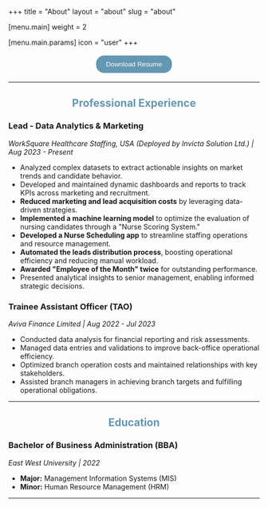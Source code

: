 +++
title = "About"
layout = "about"
slug = "about"

[menu.main]
weight = 2

  [menu.main.params]
  icon = "user"
+++

<html>
<head>

<meta name="viewport" content="width=device-width, initial-scale=1">
<style>
.button {
  background-color: #6497b1;
  border: none;
  color: white;
  padding: 10px 20px;
  text-align: center;
  text-decoration: none;
  display: inline-block;
  margin: 4px 2px;
  cursor: pointer;
  border-radius: 16px;
}
</style>
</head>
<div align=center>
<a href="https://drive.google.com/file/d/1VewLK4wD_mjCWcbNtEseMHhpfcTtmwbs/view?usp=sharing">
<button class="button">Download Resume</button>
</a>
</div>
</html>

<html>
<head>
<link rel="stylesheet" type='text/css' href="https://cdn.jsdelivr.net/gh/devicons/devicon@latest/devicon.min.css" />
</head>
<body>

<p align="center">
  <i class="devicon-python-plain", style="font-size: 35px"></i>
  <i class="devicon-c-plain", style="font-size: 35px"></i>
  <i class="devicon-pandas-plain", style="font-size: 35px"></i>
  <i class="devicon-scikitlearn-plain", style="font-size: 35px"></i>
  <i class="devicon-matplotlib-plain", style="font-size: 35px"></i>
  <i class="devicon-plotly-plain", style="font-size: 35px"></i>
  <i class="devicon-streamlit-plain", style="font-size: 35px"></i>
  <i class="devicon-mysql-plain", style="font-size: 35px"></i>
</p>
</body>
</html>

---
<h2 align="center", style="color:#6497b1;">Professional Experience</h2>

### **Lead - Data Analytics & Marketing**  
*WorkSquare Healthcare Staffing, USA (Deployed by Invicta Solution Ltd.) | Aug 2023 - Present*

- Analyzed complex datasets to extract actionable insights on market trends and candidate behavior.
- Developed and maintained dynamic dashboards and reports to track KPIs across marketing and recruitment.
- **Reduced marketing and lead acquisition costs** by leveraging data-driven strategies.
- **Implemented a machine learning model** to optimize the evaluation of nursing candidates through a "Nurse Scoring System."
- **Developed a Nurse Scheduling app** to streamline staffing operations and resource management.
- **Automated the leads distribution process**, boosting operational efficiency and reducing manual workload.
- **Awarded "Employee of the Month" twice** for outstanding performance.
- Presented analytical insights to senior management, enabling informed strategic decisions.

### **Trainee Assistant Officer (TAO)**  
*Aviva Finance Limited | Aug 2022 - Jul 2023*

- Conducted data analysis for financial reporting and risk assessments.
- Managed data entries and validations to improve back-office operational efficiency.
- Optimized branch operation costs and maintained relationships with key stakeholders.
- Assisted branch managers in achieving branch targets and fulfilling operational obligations.

---

<h2 align="center", style="color:#6497b1;">Education</h2>

### **Bachelor of Business Administration (BBA)**  
*East West University | 2022*  
- **Major:** Management Information Systems (MIS)  
- **Minor:** Human Resource Management (HRM)  
---
